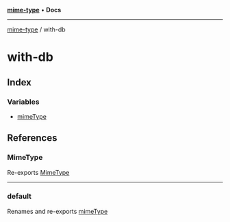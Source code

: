[**mime-type**](../README.md) • **Docs**

***

[mime-type](../modules.md) / with-db

# with-db

## Index

### Variables

- [mimeType](variables/mimeType.md)

## References

### MimeType

Re-exports [MimeType](../index/classes/MimeType.md)

***

### default

Renames and re-exports [mimeType](variables/mimeType.md)
